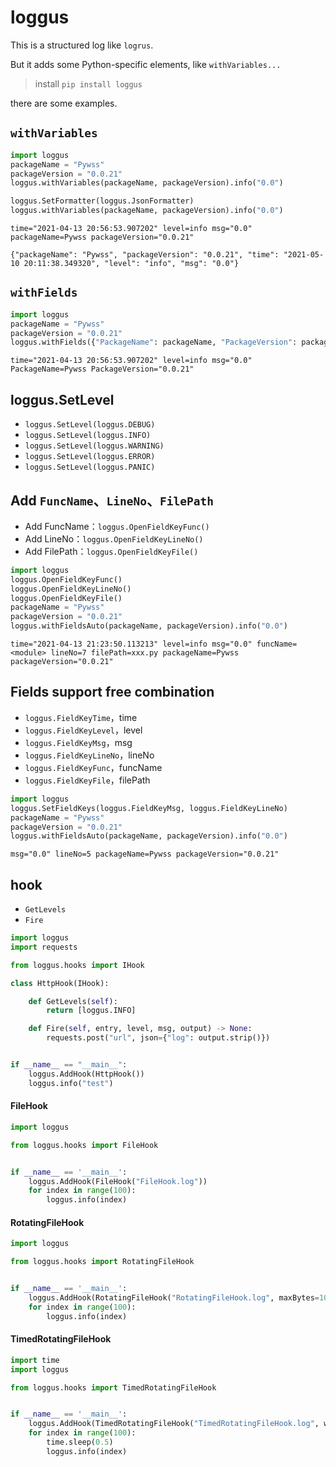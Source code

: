 # loggus

This is a structured log like `logrus`.

But it adds some Python-specific elements, like `withVariables...`

> install
> `pip install loggus`

there are some examples.

## `withVariables`
```python
import loggus
packageName = "Pywss"
packageVersion = "0.0.21"
loggus.withVariables(packageName, packageVersion).info("0.0")

loggus.SetFormatter(loggus.JsonFormatter)
loggus.withVariables(packageName, packageVersion).info("0.0")
```
```text
time="2021-04-13 20:56:53.907202" level=info msg="0.0" packageName=Pywss packageVersion="0.0.21"

{"packageName": "Pywss", "packageVersion": "0.0.21", "time": "2021-05-10 20:11:38.349320", "level": "info", "msg": "0.0"}
```

## `withFields`
```python
import loggus
packageName = "Pywss"
packageVersion = "0.0.21"
loggus.withFields({"PackageName": packageName, "PackageVersion": packageVersion}).info("0.0")
```
```text
time="2021-04-13 20:56:53.907202" level=info msg="0.0" PackageName=Pywss PackageVersion="0.0.21"
```

## loggus.SetLevel
* `loggus.SetLevel(loggus.DEBUG)`
* `loggus.SetLevel(loggus.INFO)`
* `loggus.SetLevel(loggus.WARNING)`
* `loggus.SetLevel(loggus.ERROR)`
* `loggus.SetLevel(loggus.PANIC)`

## Add `FuncName`、`LineNo`、`FilePath`
* Add FuncName：`loggus.OpenFieldKeyFunc()`
* Add LineNo：`loggus.OpenFieldKeyLineNo()`
* Add FilePath：`loggus.OpenFieldKeyFile()`
```python
import loggus
loggus.OpenFieldKeyFunc()
loggus.OpenFieldKeyLineNo()
loggus.OpenFieldKeyFile()
packageName = "Pywss"
packageVersion = "0.0.21"
loggus.withFieldsAuto(packageName, packageVersion).info("0.0")
```
```text
time="2021-04-13 21:23:50.113213" level=info msg="0.0" funcName=<module> lineNo=7 filePath=xxx.py packageName=Pywss packageVersion="0.0.21"
```

## Fields support free combination
* `loggus.FieldKeyTime`，time
* `loggus.FieldKeyLevel`，level
* `loggus.FieldKeyMsg`，msg
* `loggus.FieldKeyLineNo`，lineNo
* `loggus.FieldKeyFunc`，funcName
* `loggus.FieldKeyFile`，filePath

```python
import loggus
loggus.SetFieldKeys(loggus.FieldKeyMsg, loggus.FieldKeyLineNo)
packageName = "Pywss"
packageVersion = "0.0.21"
loggus.withFieldsAuto(packageName, packageVersion).info("0.0")
```
```text
msg="0.0" lineNo=5 packageName=Pywss packageVersion="0.0.21"
```

## hook
* `GetLevels`
* `Fire`
```python
import loggus
import requests

from loggus.hooks import IHook

class HttpHook(IHook):

    def GetLevels(self):
        return [loggus.INFO]

    def Fire(self, entry, level, msg, output) -> None:
        requests.post("url", json={"log": output.strip()})


if __name__ == "__main__":
    loggus.AddHook(HttpHook())
    loggus.info("test")
```

#### FileHook
```python
import loggus

from loggus.hooks import FileHook


if __name__ == '__main__':
    loggus.AddHook(FileHook("FileHook.log"))
    for index in range(100):
        loggus.info(index)
```

#### RotatingFileHook
```python
import loggus

from loggus.hooks import RotatingFileHook


if __name__ == '__main__':
    loggus.AddHook(RotatingFileHook("RotatingFileHook.log", maxBytes=1024, backupCount=3))
    for index in range(100):
        loggus.info(index)
```

#### TimedRotatingFileHook
```python
import time
import loggus

from loggus.hooks import TimedRotatingFileHook


if __name__ == '__main__':
    loggus.AddHook(TimedRotatingFileHook("TimedRotatingFileHook.log", when="s", interval=5, backupCount=1))
    for index in range(100):
        time.sleep(0.5)
        loggus.info(index)
```